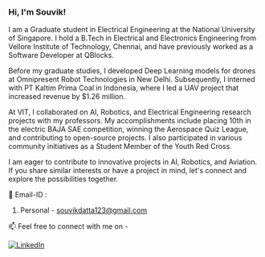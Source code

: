 ### Hi, I'm Souvik! 

I am a Graduate student in Electrical Engineering at the National University of Singapore. I hold a B.Tech in Electrical and Electronics Engineering from Vellore Institute of Technology, Chennai, and have previously worked as a Software Developer at QBlocks.

Before my graduate studies, I developed Deep Learning models for drones at Omnipresent Robot Technologies in New Delhi. Subsequently, I interned with PT Kaltim Prima Coal in Indonesia, where I led a UAV project that increased revenue by $1.26 million.

At VIT, I collaborated on AI, Robotics, and Electrical Engineering research projects with my professors. My accomplishments include placing 10th in the electric BAJA SAE competition, winning the Aerospace Quiz League, and contributing to open-source projects. I also participated in various community initiatives as a Student Member of the Youth Red Cross.

I am eager to contribute to innovative projects in AI, Robotics, and Aviation. If you share similar interests or have a project in mind, let's connect and explore the possibilities together.

📧 Email-ID : 
1. Personal - <a href="souvikdatta123@gmail.com">souvikdatta123@gmail.com</a>                 

📫 Feel free to connect with me on - <br/>

[![LinkedIn](https://img.shields.io/badge/-LinkedIn-0077B5?style=for-the-badge&logo=LinkedIn&logoColor=white)](https://www.linkedin.com/in/souvik-datta03/)
<!-- [![Twitter](https://img.shields.io/badge/-Twitter-0077B5?style=for-the-badge&logo=Twitter&logoColor=white)](https://twitter.com/Souvik306)
 -->
<!---<a href="https://www.linkedin.com/in/souvik-datta03/">
<img align="left" alt="Souvik's LinkedIn" width="22px" src="https://raw.githubusercontent.com/peterthehan/peterthehan/master/assets/linkedin.svg" />
</a>
<a href="https://twitter.com/Souvik306">
 <img align="left" alt="Souvik Datta | Twitter" width="22px" src="https://raw.githubusercontent.com/peterthehan/peterthehan/master/assets/twitter.svg" />
</a></br>-->

<!-- <img src="https://github-readme-stats.vercel.app/api?username=souvik0306&show_icons=true&theme=algolia" alt="souvik0306" />      
 -->

